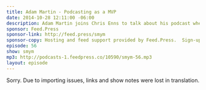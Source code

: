 ```yaml
---
title: Adam Martin - Podcasting as a MVP
date: 2014-10-28 12:11:00 -06:00
description: Adam Martin joins Chris Enns to talk about his podcast where he interviews creatives involved with sports. They talk scheduling, using SoundCloud, debate sponsorship and what got Adam into podcasting.
sponsor: Feed.Press
sponsor-link: http://feed.press/smym
sponsor-copy: Hosting and feed support provided by Feed.Press.  Sign-up today and try FeedPress on a 14 day trial (no contracts or commitments). Use promo code "smym" during checkout to get 10% off your first year.
episode: 56
show: smym
mp3: http://podcasts-1.feedpress.co/10590/smym-56.mp3
layout: episode
---
```


Sorry. Due to importing issues, links and show notes were lost in translation.
